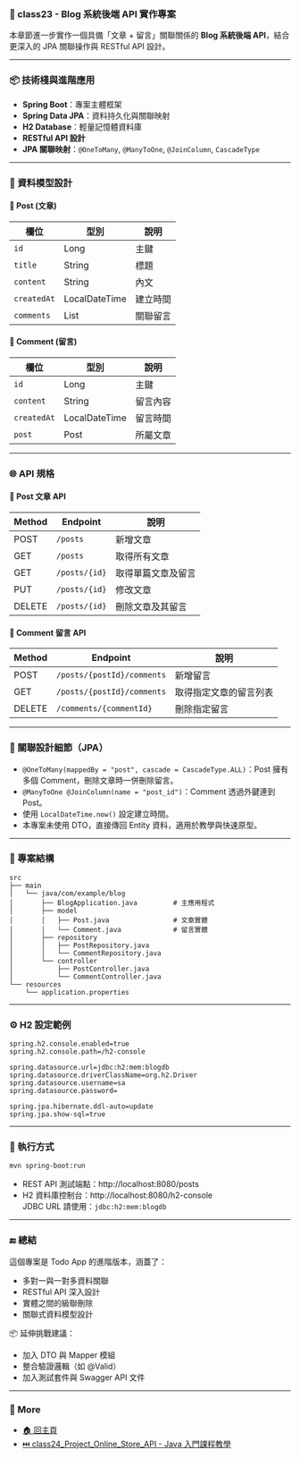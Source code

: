 ### 📝 class23 - Blog 系統後端 API 實作專案

本章節進一步實作一個具備「文章 + 留言」關聯關係的 **Blog 系統後端 API**，結合更深入的 JPA 關聯操作與 RESTful API 設計。

---

### 📦 技術棧與進階應用

- **Spring Boot**：專案主體框架
- **Spring Data JPA**：資料持久化與關聯映射
- **H2 Database**：輕量記憶體資料庫
- **RESTful API 設計**
- **JPA 關聯映射**：`@OneToMany`, `@ManyToOne`, `@JoinColumn`, `CascadeType`

---

### 📌 資料模型設計

#### 📰 Post (文章)

| 欄位        | 型別             | 說明         |
|-------------|------------------|--------------|
| `id`        | Long             | 主鍵         |
| `title`     | String           | 標題         |
| `content`   | String           | 內文         |
| `createdAt` | LocalDateTime    | 建立時間     |
| `comments`  | List<Comment>    | 關聯留言     |

#### 💬 Comment (留言)

| 欄位        | 型別             | 說明             |
|-------------|------------------|------------------|
| `id`        | Long             | 主鍵             |
| `content`   | String           | 留言內容         |
| `createdAt` | LocalDateTime    | 留言時間         |
| `post`      | Post             | 所屬文章         |

---

### 🌐 API 規格

#### 📄 Post 文章 API

| Method | Endpoint         | 說明                 |
|--------|------------------|----------------------|
| POST   | `/posts`         | 新增文章             |
| GET    | `/posts`         | 取得所有文章         |
| GET    | `/posts/{id}`    | 取得單篇文章及留言   |
| PUT    | `/posts/{id}`    | 修改文章             |
| DELETE | `/posts/{id}`    | 刪除文章及其留言     |

#### 💬 Comment 留言 API

| Method | Endpoint                         | 說明                   |
|--------|----------------------------------|------------------------|
| POST   | `/posts/{postId}/comments`       | 新增留言               |
| GET    | `/posts/{postId}/comments`       | 取得指定文章的留言列表 |
| DELETE | `/comments/{commentId}`          | 刪除指定留言           |

---

### 🧠 關聯設計細節（JPA）

- `@OneToMany(mappedBy = "post", cascade = CascadeType.ALL)`：Post 擁有多個 Comment，刪除文章時一併刪除留言。
- `@ManyToOne @JoinColumn(name = "post_id")`：Comment 透過外鍵連到 Post。
- 使用 `LocalDateTime.now()` 設定建立時間。
- 本專案未使用 DTO，直接傳回 Entity 資料，適用於教學與快速原型。

---

### 📂 專案結構

```
src
├── main
│   └── java/com/example/blog
│       ├── BlogApplication.java         # 主應用程式
│       ├── model
│       │   ├── Post.java                # 文章實體
│       │   └── Comment.java             # 留言實體
│       ├── repository
│       │   ├── PostRepository.java
│       │   └── CommentRepository.java
│       └── controller
│           ├── PostController.java
│           └── CommentController.java
└── resources
    └── application.properties
```

---

### ⚙️ H2 設定範例

```properties
spring.h2.console.enabled=true
spring.h2.console.path=/h2-console

spring.datasource.url=jdbc:h2:mem:blogdb
spring.datasource.driverClassName=org.h2.Driver
spring.datasource.username=sa
spring.datasource.password=

spring.jpa.hibernate.ddl-auto=update
spring.jpa.show-sql=true
```

---

### 🚀 執行方式

```bash
mvn spring-boot:run
```

- REST API 測試端點：http://localhost:8080/posts
- H2 資料庫控制台：http://localhost:8080/h2-console  
  JDBC URL 請使用：`jdbc:h2:mem:blogdb`

---

### 🔚 總結

這個專案是 Todo App 的進階版本，涵蓋了：

- 多對一與一對多資料關聯
- RESTful API 深入設計
- 實體之間的級聯刪除
- 關聯式資料模型設計

📦 延伸挑戰建議：
- 加入 DTO 與 Mapper 模組
- 整合驗證邏輯（如 @Valid）
- 加入測試套件與 Swagger API 文件

---
### 📎 More
* [🏠 回主頁](../README.md)
* [⏭️ class24_Project_Online_Store_API - Java 入門課程教學](../class24_Project_Online_Store_API%20-%20Java%20入門課程教學/README.md)